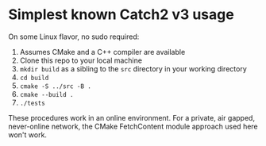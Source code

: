# Simplest known Catch2 v3 usage

On some Linux flavor, no sudo required:

1. Assumes CMake and a C++ compiler are available
1. Clone this repo to your local machine
1. `mkdir build` as a sibling to the `src` directory in your working directory
1. `cd build`
1. `cmake -S ../src -B .`
1. `cmake --build .`
1. `./tests`

These procedures work in an online environment.  For a private, air gapped,
never-online network, the CMake FetchContent module approach used here won't
work.
